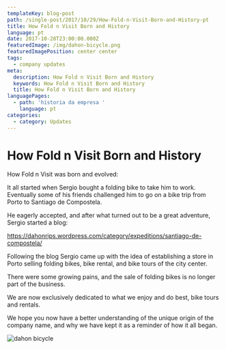 ```yaml
---
templateKey: blog-post
path: /single-post/2017/10/29/How-Fold-n-Visit-Born-and-History-pt
title: How Fold n Visit Born and History
language: pt
date: 2017-10-28T23:00:00.000Z
featuredImage: /img/dahon-bicycle.png
featuredImagePosition: center center
tags:
  - company updates
meta:
  description: How Fold n Visit Born and History
  keywords: How Fold n Visit Born and History
  title: How Fold n Visit Born and History
languagePages:
  - path: 'historia da empresa '
    language: pt
categories:
  - category: Updates
---
```

# How Fold n Visit Born and History

How Fold n Visit was born and evolved:

It all started when Sergio bought a folding bike to take him to work. Eventually some of his friends challenged him to go on a bike trip from Porto to Santiago de Compostela.

He eagerly accepted, and after what turned out to be a great adventure, Sergio started a blog:

<https://dahonrips.wordpress.com/category/expeditions/santiago-de-compostela/>

Following the blog Sergio came up with the idea of establishing a store in Porto selling folding bikes, bike rental, and bike tours of the city center.

There were some growing pains, and the sale of folding bikes is no longer part of the business.

We are now exclusively dedicated to what we enjoy and do best, bike tours and rentals.

We hope you now have a better understanding of the unique origin of the company name, and why we have kept it as a reminder of how it all began.

![dahon bicycle](/img/dahon-bicycle.png "dahon bicycle")
